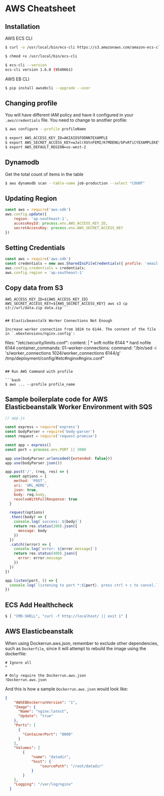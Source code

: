 # AWS Cheatsheet

## Installation

AWS ECS CLI
```bash
$ curl -o /usr/local/bin/ecs-cli https://s3.amazonaws.com/amazon-ecs-cli/ecs-cli-darwin-amd64-latest

$ chmod +x /usr/local/bin/ecs-cli

$ ecs-cli --version
ecs-cli version 1.6.0 (95406b1)
```

AWS EB CLI

```bash
$ pip install awsebcli --upgrade --user
```

## Changing profile

You will have different IAM policy and have it configured in your `.aws/credentials` file. You need to change to another profile:
```bash
$ aws configure --profile profileName
```

```bash
$ export AWS_ACCESS_KEY_ID=AKIAIOSFODNN7EXAMPLE
$ export AWS_SECRET_ACCESS_KEY=wJalrXUtnFEMI/K7MDENG/bPxRfiCYEXAMPLEKEY
$ export AWS_DEFAULT_REGION=us-west-2
```

## Dynamodb

Get the total count of items in the table

```bash
$ aws dynamodb scan --table-name job-production --select "COUNT"
```


## Updating Region
```javascript
const aws = require('aws-sdk')
aws.config.update({
    region: 'ap-southeast-1',
    accessKeyId: process.env.AWS_ACCESS_KEY_ID,
    secretAccessKey: process.env.AWS_SECRET_ACCESS_KEY
})
```

## Setting Credentials

```javascript
const aws = require('aws-sdk')
const credentials = new aws.SharedIniFileCredentials({ profile: 'email-delivery' })
aws.config.credentials = credentials;
aws.config.region = 'ap-southeast-1'
```

## Copy data from S3
```
AWS_ACCESS_KEY_ID=${AWS_ACCESS_KEY_ID} AWS_SECRET_ACCESS_KEY=${AWS_SECRET_ACCESS_KEY} aws s3 cp s3://url/data.zip data.zip```


## Elasticbeanstalk Worker Connections Not Enough

Increase worker connection from 1024 to 6144. The content of the file in `.ebextensions/nginx.config`:

```
files:
  "/etc/security/limits.conf":
    content: |
      *           soft    nofile          6144
      *           hard    nofile          6144
container_commands:
    01-worker-connections:
        command: "/bin/sed -i 's/worker_connections  1024/worker_connections  6144/g' /tmp/deployment/config/#etc#nginx#nginx.conf"
```

## Run AWS Command with profile

```bash
$ aws ... --profile profile_name
```

## Sample boilerplate code for AWS Elasticbeanstalk Worker Environment with SQS

```javascript
// app.js

const express = require('express')
const bodyParser = require('body-parser')
const request = require('request-promise')

const app = express()
const port = process.env.PORT || 3000

app.use(bodyParser.urlencoded({extended: false}))
app.use(bodyParser.json())

app.post('/', (req, res) => {
  const options = {
    method: 'POST',
    uri: 'URL_HERE',
    json: true,
    body: req.body,
    resolveWithFullResponse: true
  }

  request(options)
  .then((body) => {
    console.log(`success: ${body}`)
    return res.status(200).json({
      message: body
    })
  })
  .catch((error) => {
    console.log(`error: ${error.message}`)
    return res.status(400).json({
      error: error.message
    })
  })
})

app.listen(port, () => {
  console.log(`listening to port *:${port}. press ctrl + c to cancel.`)
})
```


## ECS Add Healthcheck

```bash
$ [ "CMD-SHELL", "curl -f http://localhost/ || exit 1" ]
```


## AWS Elasticbeanstalk 

When using Dockerrun.aws.json, remember to exclude other dependencies, such as `Dockerfile`, since it will attempt to rebuild the image using the dockerfile:

```
# Ignore all
*

# Only require the Dockerrun.aws.json
!Dockerrun.aws.json
```

And this is how a sample `Dockerrun.aws.json` would look like:

```json
{
    "AWSEBDockerrunVersion": "1",
    "Image": {
      "Name": "nginx:latest",
      "Update": "true"
    },
    "Ports": [
      {
        "ContainerPort": "8000"
      }
    ],
    "Volumes": [
	    {
		    "name": "datadir",
		    "host": {
			    "sourcePath": "/root/datadir"
		    }
	    }
    ],
    "Logging": "/var/log/nginx"
  }
```
